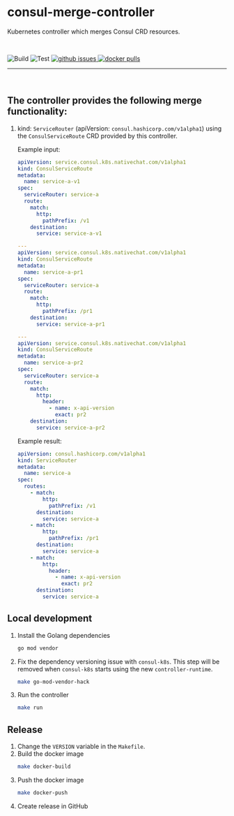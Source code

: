 # consul-merge-controller
Kubernetes controller which merges Consul CRD resources.

<br />

<p align="left">
  <img src="https://github.com/NativeChat/consul-merge-controller/workflows/Build/badge.svg" alt="Build"/>
  <img src="https://github.com/NativeChat/consul-merge-controller/workflows/Test/badge.svg" alt="Test"/>

  <a href="https://github.com/NativeChat/consul-merge-controller/issues">
      <img src="https://img.shields.io/github/issues-raw/NativeChat/consul-merge-controller?style=flat" alt="github issues"/>
  </a>
  <a href="https://hub.docker.com/r/nchatsystem/consul-merge-controller/">
    <img src="https://img.shields.io/docker/pulls/nchatsystem/consul-merge-controller" alt="docker pulls"/>
  </a>
</p>

<hr />

<br />

## The controller provides the following merge functionality:
1. kind: `ServiceRouter` (apiVersion: `consul.hashicorp.com/v1alpha1`) using the `ConsulServiceRoute` CRD provided by this controller.

    Example input:
    ```YAML
    apiVersion: service.consul.k8s.nativechat.com/v1alpha1
    kind: ConsulServiceRoute
    metadata:
      name: service-a-v1
    spec:
      serviceRouter: service-a
      route:
        match:
          http:
            pathPrefix: /v1
        destination:
          service: service-a-v1

    ---
    apiVersion: service.consul.k8s.nativechat.com/v1alpha1
    kind: ConsulServiceRoute
    metadata:
      name: service-a-pr1
    spec:
      serviceRouter: service-a
      route:
        match:
          http:
            pathPrefix: /pr1
        destination:
          service: service-a-pr1

    ---
    apiVersion: service.consul.k8s.nativechat.com/v1alpha1
    kind: ConsulServiceRoute
    metadata:
      name: service-a-pr2
    spec:
      serviceRouter: service-a
      route:
        match:
          http:
            header:
              - name: x-api-version
                exact: pr2
        destination:
          service: service-a-pr2
    ```
    Example result:
    ```YAML
    apiVersion: consul.hashicorp.com/v1alpha1
    kind: ServiceRouter
    metadata:
      name: service-a
    spec:
      routes:
        - match:
            http:
              pathPrefix: /v1
          destination:
            service: service-a
        - match:
            http:
              pathPrefix: /pr1
          destination:
            service: service-a
        - match:
            http:
              header:
                - name: x-api-version
                  exact: pr2
          destination:
            service: service-a
    ```

## Local development
1. Install the Golang dependencies
    ```bash
    go mod vendor
    ```
2. Fix the dependency versioning issue with `consul-k8s`. This step will be removed when `consul-k8s` starts using the new `controller-runtime`.
    ```bash
    make go-mod-vendor-hack
    ```
3. Run the controller
    ```bash
    make run
    ```

## Release
1. Change the `VERSION` variable in the `Makefile`.
2. Build the docker image
    ```bash
    make docker-build
    ```
3. Push the docker image
    ```bash
    make docker-push
    ```
4. Create release in GitHub
